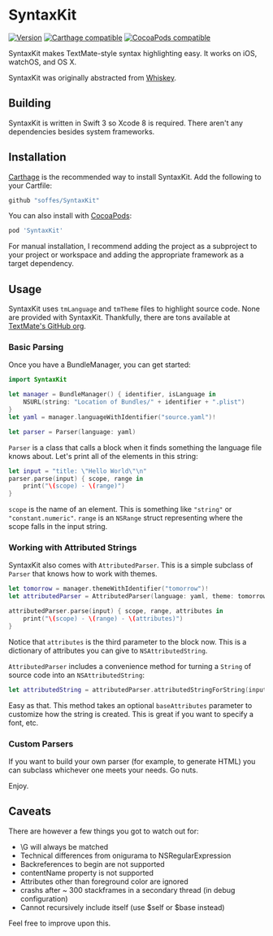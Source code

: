 # SyntaxKit

[![Version](https://img.shields.io/github/release/soffes/SyntaxKit.svg)](https://github.com/soffes/SyntaxKit/releases) [![Carthage compatible](https://img.shields.io/badge/Carthage-compatible-4BC51D.svg?style=flat)](https://github.com/Carthage/Carthage) [![CocoaPods compatible](https://img.shields.io/cocoapods/v/SyntaxKit.svg)](https://cocoapods.org/pods/SyntaxKit)

SyntaxKit makes TextMate-style syntax highlighting easy. It works on iOS, watchOS, and OS X.

SyntaxKit was originally abstracted from [Whiskey](http://usewhiskey.com).


## Building

SyntaxKit is written in Swift 3 so Xcode 8 is required. There aren't any dependencies besides system frameworks.


## Installation

[Carthage](https://github.com/carthage/carthage) is the recommended way to install SyntaxKit. Add the following to your Cartfile:

``` ruby
github "soffes/SyntaxKit"
```

You can also install with [CocoaPods](https://cocoapods.org):

``` ruby
pod 'SyntaxKit'
```

For manual installation, I recommend adding the project as a subproject to your project or workspace and adding the appropriate framework as a target dependency.


## Usage

SyntaxKit uses `tmLanguage` and `tmTheme` files to highlight source code. None are provided with SyntaxKit. Thankfully, there are tons available at [TextMate's GitHub org](https://github.com/textmate).

### Basic Parsing

Once you have a BundleManager, you can get started:

```swift
import SyntaxKit

let manager = BundleManager() { identifier, isLanguage in
    NSURL(string: "Location of Bundles/" + identifier + ".plist")
}
let yaml = manager.languageWithIdentifier("source.yaml")!

let parser = Parser(language: yaml)
```

`Parser` is a class that calls a block when it finds something the language file knows about. Let's print all of the elements in this string:

```swift
let input = "title: \"Hello World\"\n"
parser.parse(input) { scope, range in
    print("\(scope) - \(range)")
}
```

`scope` is the name of an element. This is something like `"string"` or `"constant.numeric"`. `range` is an `NSRange` struct representing where the scope falls in the input string.


### Working with Attributed Strings

SyntaxKit also comes with `AttributedParser`. This is a simple subclass of `Parser` that knows how to work with themes.

```swift
let tomorrow = manager.themeWithIdentifier("tomorrow")!
let attributedParser = AttributedParser(language: yaml, theme: tomorrow)

attributedParser.parse(input) { scope, range, attributes in
    print("\(scope) - \(range) - \(attributes)")
}
```

Notice that `attributes` is the third parameter to the block now. This is a dictionary of attributes you can give to `NSAttributedString`.

`AttributedParser` includes a convenience method for turning a `String` of source code into an `NSAttributedString`:

```swift
let attributedString = attributedParser.attributedStringForString(input)
```

Easy as that. This method takes an optional `baseAttributes` parameter to customize how the string is created. This is great if you want to specify a font, etc.


### Custom Parsers

If you want to build your own parser (for example, to generate HTML) you can subclass whichever one meets your needs. Go nuts.

Enjoy.

## Caveats

There are however a few things you got to watch out for:

* \G will always be matched
* Technical differences from onigurama to NSRegularExpression
* Backreferences to begin are not supported
* contentName property is not supported
* Attributes other than foreground color are ignored
* crashs after ~ 300 stackframes in a secondary thread (in debug configuration)
* Cannot recursively include itself (use $self or $base instead)

Feel free to improve upon this.
